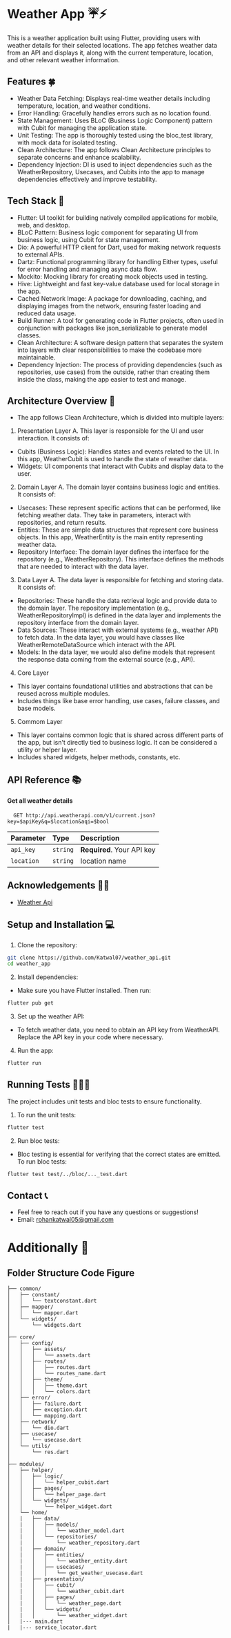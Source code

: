 # Weather App ☔️⚡️

This is a weather application built using Flutter, providing users with weather details for their selected locations. The app fetches weather data from an API and displays it, along with the current temperature, location, and other relevant weather information.

## Features 🍀

- Weather Data Fetching: Displays real-time weather details including temperature, location, and weather conditions.
- Error Handling: Gracefully handles errors such as no location found.
- State Management: Uses BLoC (Business Logic Component) pattern with Cubit for managing the application state.
- Unit Testing: The app is thoroughly tested using the bloc_test library, with mock data for isolated testing.
- Clean Architecture: The app follows Clean Architecture principles to separate concerns and enhance scalability.
- Dependency Injection: DI is used to inject dependencies such as the WeatherRepository, Usecases, and Cubits into the app to manage dependencies effectively and improve testability.
## Tech Stack 📲
- Flutter: UI toolkit for building natively compiled applications for mobile, web, and desktop.
- BLoC Pattern: Business logic component for separating UI from business logic, using Cubit for state management.
- Dio: A powerful HTTP client for Dart, used for making network requests to external APIs.
- Dartz: Functional programming library for handling Either types, useful for error handling and managing async data flow.
- Mockito: Mocking library for creating mock objects used in testing.
- Hive: Lightweight and fast key-value database used for local storage in the app.
- Cached Network Image: A package for downloading, caching, and displaying images from the network, ensuring faster loading and reduced data usage.
- Build Runner: A tool for generating code in Flutter projects, often used in conjunction with packages like json_serializable to generate model classes.
- Clean Architecture: A software design pattern that separates the system into layers with clear responsibilities to make the codebase more maintainable.
- Dependency Injection: The process of providing dependencies (such as repositories, use cases) from the outside, rather than creating them inside the class, making the app easier to test and manage.
## Architecture Overview 🕍
- The app follows Clean Architecture, which is divided into multiple layers:
1. Presentation Layer
A. This layer is responsible for the UI and user interaction. It consists of:
- Cubits (Business Logic): Handles states and events related to the UI. In this app, WeatherCubit is used to handle the state of weather data.
- Widgets: UI components that interact with Cubits and display data to the user.
2. Domain Layer
A. The domain layer contains business logic and entities. It consists of:
- Usecases: These represent specific actions that can be performed, like fetching weather data. They take in parameters, interact with repositories, and return results.
- Entities: These are simple data structures that represent core business objects. In this app, WeatherEntity is the main entity representing weather data.
- Repository Interface: The domain layer defines the interface for the repository (e.g., WeatherRepository). This interface defines the methods that are needed to interact with the data layer.
3. Data Layer
A. The data layer is responsible for fetching and storing data. It consists of:
- Repositories: These handle the data retrieval logic and provide data to the domain layer. The repository implementation (e.g., WeatherRepositoryImpl) is defined in the data layer and implements the repository interface from the domain layer.
- Data Sources: These interact with external systems (e.g., weather API) to fetch data. In the data layer, you would have classes like WeatherRemoteDataSource which interact with the API.
- Models: In the data layer, we would also define models that represent the response data coming from the external source (e.g., API).
4. Core Layer
- This layer contains foundational utilities and abstractions that can be reused across multiple modules.
- Includes things like base error handling, use cases, failure classes, and base models.
5. Commom Layer
- This layer contains common logic that is shared across different parts of the app, but isn't directly tied to business logic. It can be considered a utility or helper layer.
- Includes shared widgets, helper methods, constants, etc.




## API Reference 📚

#### Get all weather details

```http
  GET http://api.weatherapi.com/v1/current.json?key=$apiKey&q=$location&aqi=$bool
```

| Parameter | Type     | Description                |
| :-------- | :------- | :------------------------- |
| `api_key` | `string` | **Required**. Your API key |
|  `location` | `string`   | location name




## Acknowledgements 🫵🏽

 - [Weather Api](https://www.weatherapi.com)
 


## Setup and Installation 💻

1. Clone the repository:

```bash
git clone https://github.com/Katwal07/weather_api.git
cd weather_app
```
2. Install dependencies:
- Make sure you have Flutter installed. Then run:
```bash
flutter pub get
```
3. Set up the weather API:
- To fetch weather data, you need to obtain an API key from WeatherAPI. Replace the API key in your code where necessary.
4. Run the app:
```bash
flutter run
```
    
## Running Tests 🏃🏼‍♀️

The project includes unit tests and bloc tests to ensure functionality.
1. To run the unit tests:

```bash
flutter test
```
2. Run bloc tests: 
- Bloc testing is essential for verifying that the correct states are emitted. To run bloc tests:
```bash
flutter test test/../bloc/..._test.dart
```


## Contact 📞
- Feel free to reach out if you have any questions or suggestions!
- Email: rohankatwal05@gmail.com

# Additionally 🎉

## Folder Structure Code Figure

```lib/
├── common/
│   ├── constant/
│   │   └── textconstant.dart
│   ├── mapper/
│   │   └── mapper.dart
│   └── widgets/
│       └── widgets.dart
│
├── core/
│   ├── config/
│   │   ├── assets/
│   │   │   └── assets.dart
│   │   ├── routes/
│   │   │   ├── routes.dart
│   │   │   └── routes_name.dart
│   │   ├── theme/
│   │   │   ├── theme.dart
│   │   │   └── colors.dart
│   ├── error/
│   │   ├── failure.dart
│   │   ├── exception.dart
│   │   └── mapping.dart
│   ├── network/
│   │   └── dio.dart
│   ├── usecase/
│   │   └── usecase.dart
│   └── utils/
│       └── res.dart
│
├── modules/
│   ├── helper/
│   │   ├── logic/
│   │   │   └── helper_cubit.dart
│   │   ├── pages/
│   │   │   └── helper_page.dart
│   │   └── widgets/
│   │       └── helper_widget.dart
│   └── home/
│   |   ├── data/
│   |   │   ├── models/
│   |   │   │   └── weather_model.dart
│   |   │   └── repositories/
│   |   │       └── weather_repository.dart
│   |   ├── domain/
│   |   │   ├── entities/
│   |   │   │   └── weather_entity.dart
│   |   │   ├── usecases/
│   |   │   │   └── get_weather_usecase.dart
│   |   ├── presentation/
│   |   │   ├── cubit/
│   |   │   │   └── weather_cubit.dart
│   |   │   ├── pages/
│   |   │   │   └── weather_page.dart
│   |   │   └── widgets/
│   |   │       └── weather_widget.dart
│   |--- main.dart
|   |--- service_locator.dart
```


